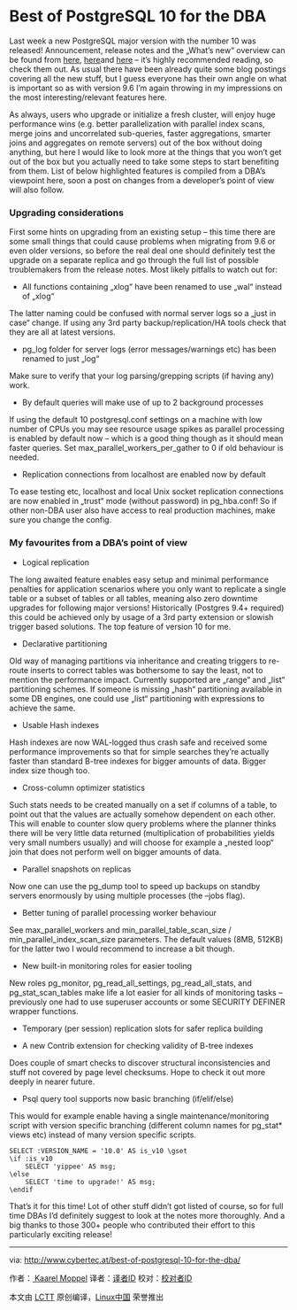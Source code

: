 Best of PostgreSQL 10 for the DBA
============================================================


Last week a new PostgreSQL major version with the number 10 was released! Announcement, release notes and the „What’s new“ overview can be found from [here][3], [here][4]and [here][5] – it’s highly recommended reading, so check them out. As usual there have been already quite some blog postings covering all the new stuff, but I guess everyone has their own angle on what is important so as with version 9.6 I’m again throwing in my impressions on the most interesting/relevant features here.

As always, users who upgrade or initialize a fresh cluster, will enjoy huge performance wins (e.g. better parallelization with parallel index scans, merge joins and uncorrelated sub-queries, faster aggregations, smarter joins and aggregates on remote servers) out of the box without doing anything, but here I would like to look more at the things that you won’t get out of the box but you actually need to take some steps to start benefiting from them. List of below highlighted features is compiled from a DBA’s viewpoint here, soon a post on changes from a developer’s point of view will also follow.

### Upgrading considerations

First some hints on upgrading from an existing setup – this time there are some small things that could cause problems when migrating from 9.6 or even older versions, so before the real deal one should definitely test the upgrade on a separate replica and go through the full list of possible troublemakers from the release notes. Most likely pitfalls to watch out for:

*   All functions containing „xlog“ have been renamed to use „wal“ instead of „xlog“

The latter naming could be confused with normal server logs so a „just in case“ change. If using any 3rd party backup/replication/HA tools check that they are all at latest versions.

*   pg_log folder for server logs (error messages/warnings etc) has been renamed to just „log“

Make sure to verify that your log parsing/grepping scripts (if having any) work.

*   By default queries will make use of up to 2 background processes

If using the default 10 postgresql.conf settings on a machine with low number of CPUs you may see resource usage spikes as parallel processing is enabled by default now – which is a good thing though as it should mean faster queries. Set max_parallel_workers_per_gather to 0 if old behaviour is needed.

*   Replication connections from localhost are enabled now by default

To ease testing etc, localhost and local Unix socket replication connections are now enabled in „trust“ mode (without password) in pg_hba.conf! So if other non-DBA user also have access to real production machines, make sure you change the config.

### My favourites from a DBA’s point of view

*   Logical replication

The long awaited feature enables easy setup and minimal performance penalties for application scenarios where you only want to replicate a single table or a subset of tables or all tables, meaning also zero downtime upgrades for following major versions! Historically (Postgres 9.4+ required) this could be achieved only by usage of a 3rd party extension or slowish trigger based solutions. The top feature of version 10 for me.

*   Declarative partitioning

Old way of managing partitions via inheritance and creating triggers to re-route inserts to correct tables was bothersome to say the least, not to mention the performance impact. Currently supported are „range“ and „list“ partitioning schemes. If someone is missing „hash“ partitioning available in some DB engines, one could use „list“ partitioning with expressions to achieve the same.

*   Usable Hash indexes

Hash indexes are now WAL-logged thus crash safe and received some performance improvements so that for simple searches they’re actually faster than standard B-tree indexes for bigger amounts of data. Bigger index size though too.

*   Cross-column optimizer statistics

Such stats needs to be created manually on a set if columns of a table, to point out that the values are actually somehow dependent on each other. This will enable to counter slow query problems where the planner thinks there will be very little data returned (multiplication of probabilities yields very small numbers usually) and will choose for example a „nested loop“ join that does not perform well on bigger amounts of data.

*   Parallel snapshots on replicas

Now one can use the pg_dump tool to speed up backups on standby servers enormously by using multiple processes (the –jobs flag).

*   Better tuning of parallel processing worker behaviour

See max_parallel_workers and min_parallel_table_scan_size / min_parallel_index_scan_size parameters. The default values (8MB, 512KB) for the latter two I would recommend to increase a bit though.

*   New built-in monitoring roles for easier tooling

New roles pg_monitor, pg_read_all_settings, pg_read_all_stats, and pg_stat_scan_tables make life a lot easier for all kinds of monitoring tasks – previously one had to use superuser accounts or some SECURITY DEFINER wrapper functions.

*   Temporary (per session) replication slots for safer replica building

*   A new Contrib extension for checking validity of B-tree indexes

Does couple of smart checks to discover structural inconsistencies and stuff not covered by page level checksums. Hope to check it out more deeply in nearer future.

*   Psql query tool supports now basic branching (if/elif/else)

This would for example enable having a single maintenance/monitoring script with version specific branching (different column names for pg_stat* views etc) instead of many version specific scripts.

```
SELECT :VERSION_NAME = '10.0' AS is_v10 \gset 
\if :is_v10
    SELECT 'yippee' AS msg;
\else
    SELECT 'time to upgrade!' AS msg;
\endif
```

That’s it for this time! Lot of other stuff didn’t got listed of course, so for full time DBAs I’d definitely suggest to look at the notes more thoroughly. And a big thanks to those 300+ people who contributed their effort to this particularly exciting release!

--------------------------------------------------------------------------------

via: http://www.cybertec.at/best-of-postgresql-10-for-the-dba/

作者：[ Kaarel Moppel][a]
译者：[译者ID](https://github.com/译者ID)
校对：[校对者ID](https://github.com/校对者ID)

本文由 [LCTT](https://github.com/LCTT/TranslateProject) 原创编译，[Linux中国](https://linux.cn/) 荣誉推出

[a]:http://www.cybertec.at/author/kaarel-moppel/
[1]:http://www.cybertec.at/author/kaarel-moppel/
[2]:http://www.cybertec.at/best-of-postgresql-10-for-the-dba/
[3]:https://www.postgresql.org/about/news/1786/
[4]:https://www.postgresql.org/docs/current/static/release-10.html
[5]:https://wiki.postgresql.org/wiki/New_in_postgres_10
